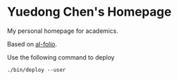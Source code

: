 # Yuedong Chen's Homepage

My personal homepage for academics.

Based on [al-folio](https://github.com/alshedivat/al-folio). 

Use the following command to deploy 
 
```
./bin/deploy --user
```